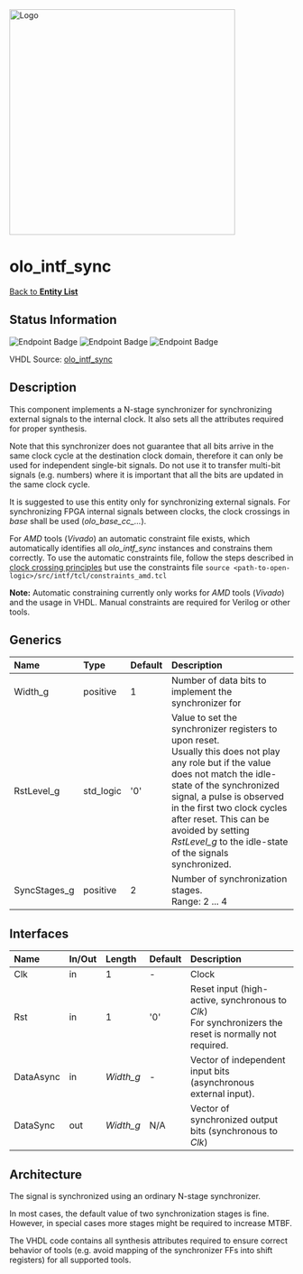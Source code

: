 <img src="../Logo.png" alt="Logo" width="400">

# olo_intf_sync

[Back to **Entity List**](../EntityList.md)

## Status Information

![Endpoint Badge](https://img.shields.io/endpoint?url=https://storage.googleapis.com/open-logic-badges/coverage/olo_intf_sync.json?cacheSeconds=0) ![Endpoint Badge](https://img.shields.io/endpoint?url=https://storage.googleapis.com/open-logic-badges/branches/olo_intf_sync.json?cacheSeconds=0) ![Endpoint Badge](https://img.shields.io/endpoint?url=https://storage.googleapis.com/open-logic-badges/issues/olo_intf_sync.json?cacheSeconds=0)

VHDL Source: [olo_intf_sync](../../src/intf/vhdl/olo_intf_sync.vhd)

## Description

This component implements a N-stage synchronizer for synchronizing external signals to the internal clock. It also sets all the attributes required for proper synthesis.

Note that this synchronizer does not guarantee that all bits arrive in the same clock cycle at the destination clock domain, therefore it can only be used for independent single-bit signals. Do not use it to transfer multi-bit signals (e.g. numbers) where it is important that all the bits are updated in the same clock cycle.

It is suggested to use this entity only for synchronizing external signals. For synchronizing FPGA internal signals between clocks, the clock crossings in *base* shall be used (*olo_base_cc_...*).

For *AMD* tools (*Vivado*) an automatic constraint file exists, which automatically identifies all *olo_intf_sync* instances and constrains them correctly. To use the automatic constraints file, follow the steps described in [clock crossing principles](../base/clock_crossing_principles.md) but use the constraints file `source <path-to-open-logic>/src/intf/tcl/constraints_amd.tcl`

**Note:** Automatic constraining currently only works for *AMD* tools (*Vivado*) and the usage in VHDL. Manual constraints are required for Verilog or other tools.

## Generics

| Name         | Type      | Default | Description                                                  |
| :----------- | :-------- | ------- | :----------------------------------------------------------- |
| Width_g      | positive  | 1       | Number of data bits to implement the synchronizer for        |
| RstLevel_g   | std_logic | '0'     | Value to set the synchronizer registers to upon reset. <br />Usually this does not play any role but if the value does not match the idle-state of the synchronized signal, a pulse is observed in the first two clock cycles after reset. This can be avoided by setting *RstLevel_g* to the idle-state of the signals synchronized. |
| SyncStages_g | positive  | 2       | Number of synchronization stages. <br />Range: 2 ... 4       |

## Interfaces

| Name      | In/Out | Length    | Default | Description                                                  |
| :-------- | :----- | :-------- | ------- | :----------------------------------------------------------- |
| Clk       | in     | 1         | -       | Clock                                                        |
| Rst       | in     | 1         | '0'     | Reset input (high-active, synchronous to *Clk*)<br />For synchronizers the reset is normally not required. |
| DataAsync | in     | *Width_g* | -       | Vector of independent input bits (asynchronous external input). |
| DataSync  | out    | *Width_g* | N/A     | Vector of synchronized output bits (synchronous to *Clk*)    |

## Architecture

The signal is synchronized using an ordinary N-stage synchronizer. 

In most cases, the default value of two synchronization stages is fine. However, in special cases more stages might be required to increase MTBF.

The VHDL code contains all synthesis attributes required to ensure correct behavior of tools (e.g. avoid mapping of the synchronizer FFs into shift registers) for all supported tools.





